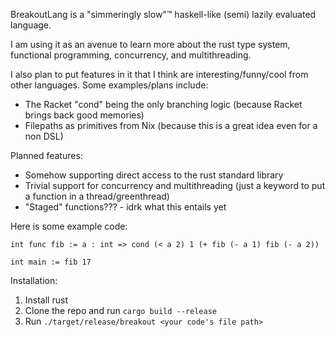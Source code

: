 BreakoutLang is a "simmeringly slow"™ haskell-like (semi) lazily evaluated language.

I am using it as an avenue to learn more about the rust type system, functional programming, concurrency, and multithreading.

I also plan to put features in it that I think are interesting/funny/cool from other languages. Some examples/plans include:

- The Racket "cond" being the only branching logic (because Racket brings back good memories)
- Filepaths as primitives from Nix (because this is a great idea even for a non DSL)

Planned features:

- Somehow supporting direct access to the rust standard library
- Trivial support for concurrency and multithreading (just a keyword to put a function in a thread/greenthread)
- "Staged" functions??? - idrk what this entails yet

Here is some example code:

```
int func fib := a : int => cond (< a 2) 1 (+ fib (- a 1) fib (- a 2))

int main := fib 17 
```

Installation:

1. Install rust
2. Clone the repo and run `cargo build --release`
3. Run `./target/release/breakout <your code's file path>`
